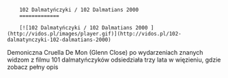 
        102 Dalmatyńczyki / 102 Dalmatians 2000 
        =============
        
        [![102 Dalmatyńczyki / 102 Dalmatians 2000 ](http://vidos.pl/images/player.gif)](http://vidos.pl/102-dalmatynczyki-102-dalmatians-2000)
        
        
 Demoniczna Cruella De Mon (Glenn Close) po wydarzeniach znanych widzom z filmu 101 dalmatyńczyków odsiedziała trzy lata w więzieniu, gdzie zobacz pełny opis
    
